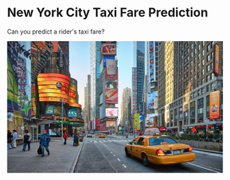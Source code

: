 # New York City Taxi Fare Prediction
Can you predict a rider's taxi fare?

![NYC Taxi](images/NYCTaxi.jpg)
